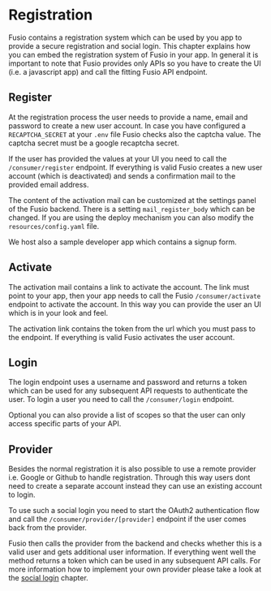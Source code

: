 
# Registration

Fusio contains a registration system which can be used by you app to provide a secure registration and social login.
This chapter explains how you can embed the registration system of Fusio in your app. In general it is important to note
that Fusio provides only APIs so you have to create the UI (i.e. a javascript app) and call the fitting Fusio API
endpoint.

## Register

At the registration process the user needs to provide a name, email and password to create a new user account. In case
you have configured a `RECAPTCHA_SECRET` at your `.env` file Fusio checks also the captcha value. The captcha secret
must be a google recaptcha secret.

If the user has provided the values at your UI you need to call the `/consumer/register` endpoint. If everything is
valid Fusio creates a new user account (which is deactivated) and sends a confirmation mail to the provided email
address.

The content of the activation mail can be customized at the settings panel of the Fusio backend. There is a setting
`mail_register_body` which can be changed. If you are using the deploy mechanism you can also modify the
`resources/config.yaml` file.

We host also a sample developer app which contains a signup form.

## Activate

The activation mail contains a link to activate the account. The link must point to your app, then your app needs to
call the Fusio `/consumer/activate` endpoint to activate the account. In this way you can provide the user an UI which
is in your look and feel.

The activation link contains the token from the url which you must pass to the endpoint. If everything is valid Fusio
activates the user account.

## Login

The login endpoint uses a username and password and returns a token which can be used for any subsequent API requests to
authenticate the user. To login a user you need to call the `/consumer/login` endpoint.

Optional you can also provide a list of scopes so that the user can only access specific parts of your API.

## Provider

Besides the normal registration it is also possible to use a remote provider i.e. Google or Github to handle
registration. Through this way users dont need to create a separate account instead they can use an existing account to
login.

To use such a social login you need to start the OAuth2 authentication flow and call the `/consumer/provider/[provider]`
endpoint if the user comes back from the provider.

Fusio then calls the provider from the backend and checks whether this is a valid user and gets additional user
information. If everything went well the method returns a token which can be used in any subsequent API calls. For more
information how to implement your own provider please take a look at the [social login](./social_login.md) chapter.


